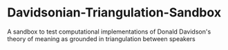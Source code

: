 # Davidsonian-Triangulation-Sandbox
A sandbox to test computational implementations of Donald Davidson's theory of meaning as grounded in triangulation between speakers
